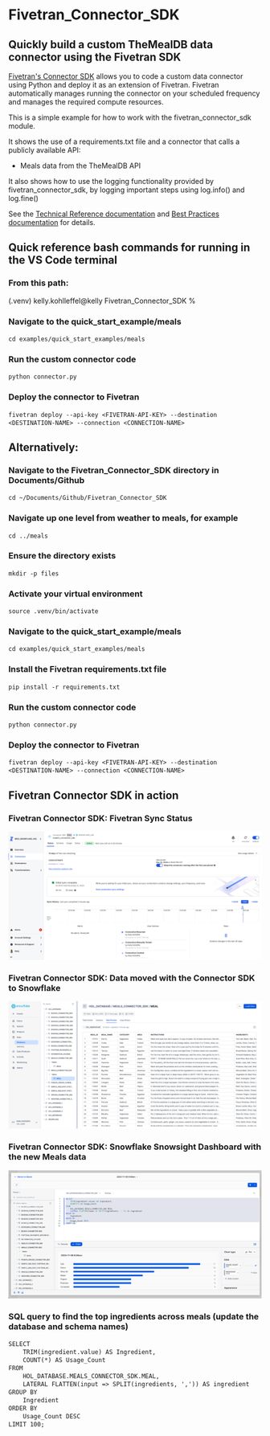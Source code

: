 # Fivetran_Connector_SDK
 ## Quickly build a custom TheMealDB data connector using the Fivetran SDK

[Fivetran's Connector SDK](https://fivetran.com/docs/connectors/connector-sdk) allows you to code a custom data connector using Python and deploy it as an extension of Fivetran. Fivetran automatically manages running the connector on your scheduled frequency and manages the required compute resources.

This is a simple example for how to work with the fivetran_connector_sdk module. 

It shows the use of a requirements.txt file and a connector that calls a publicly available API:

- Meals data from the TheMealDB API

It also shows how to use the logging functionality provided by fivetran_connector_sdk, by logging important steps using log.info() and log.fine()

See the [Technical Reference documentation](https://fivetran.com/docs/connectors/connector-sdk/technical-reference#update) and [Best Practices documentation](https://fivetran.com/docs/connectors/connector-sdk/best-practices) for details.

## Quick reference bash commands for running in the VS Code terminal

### From this path: 
(.venv) kelly.kohlleffel@kelly Fivetran_Connector_SDK %

### Navigate to the quick_start_example/meals
```
cd examples/quick_start_examples/meals
```
### Run the custom connector code
```
python connector.py
```
### Deploy the connector to Fivetran
```
fivetran deploy --api-key <FIVETRAN-API-KEY> --destination <DESTINATION-NAME> --connection <CONNECTION-NAME>
```
## Alternatively: 

### Navigate to the Fivetran_Connector_SDK directory in Documents/Github
```
cd ~/Documents/Github/Fivetran_Connector_SDK
```
### Navigate up one level from weather to meals, for example
```
cd ../meals
```
### Ensure the directory exists
```
mkdir -p files
```
### Activate your virtual environment
```
source .venv/bin/activate
```
### Navigate to the quick_start_example/meals
```
cd examples/quick_start_examples/meals
```
### Install the Fivetran requirements.txt file
```
pip install -r requirements.txt
```
### Run the custom connector code
```
python connector.py
```
### Deploy the connector to Fivetran
```
fivetran deploy --api-key <FIVETRAN-API-KEY> --destination <DESTINATION-NAME> --connection <CONNECTION-NAME>
```
## Fivetran Connector SDK in action

### Fivetran Connector SDK: Fivetran Sync Status

![Fivetran Sync Status Screenshot](./images/fivetran_syncstatus_meals_connector_sdk.png)

### Fivetran Connector SDK: Data moved with the Connector SDK to Snowflake

![Snowflake Snowsight Data Preview Screenshot](./images/snowflake_snowsight_datapreview_meals_connector_sdk.png)

### Fivetran Connector SDK: Snowflake Snowsight Dashboard with the new Meals data

![Snowflake Snowsight Dashboard Screenshot](./images/snowflake_snowsight_dashboard_meals_connector_sdk.png)

### SQL query to find the top ingredients across meals (update the database and schema names)
```
SELECT 
    TRIM(ingredient.value) AS Ingredient,
    COUNT(*) AS Usage_Count
FROM 
    HOL_DATABASE.MEALS_CONNECTOR_SDK.MEAL,
    LATERAL FLATTEN(input => SPLIT(ingredients, ',')) AS ingredient
GROUP BY 
    Ingredient
ORDER BY 
    Usage_Count DESC
LIMIT 100;
```